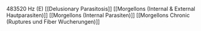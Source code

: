 483520 Hz (E)
[[Delusionary Parasitosis]]
[[Morgellons (Internal & External Hautparasiten)]]
[[Morgellons (Internal Parasiten)]]
[[Morgellons Chronic (Ruptures und Fiber Wucherungen)]]